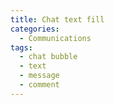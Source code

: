 ```yaml
---
title: Chat text fill
categories:
  - Communications
tags:
  - chat bubble
  - text
  - message
  - comment
---
```

